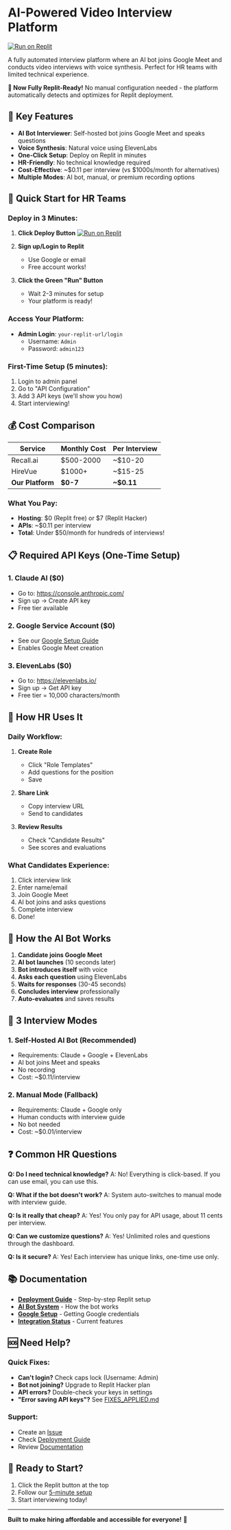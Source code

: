 # AI-Powered Video Interview Platform

[![Run on Replit](https://replit.com/badge/github/Sushiramenai/interview-platform)](https://replit.com/new/github/Sushiramenai/interview-platform)

A fully automated interview platform where an AI bot joins Google Meet and conducts video interviews with voice synthesis. Perfect for HR teams with limited technical experience.

**🎉 Now Fully Replit-Ready!** No manual configuration needed - the platform automatically detects and optimizes for Replit deployment.

## 🌟 Key Features

- **AI Bot Interviewer**: Self-hosted bot joins Google Meet and speaks questions
- **Voice Synthesis**: Natural voice using ElevenLabs
- **One-Click Setup**: Deploy on Replit in minutes
- **HR-Friendly**: No technical knowledge required
- **Cost-Effective**: ~$0.11 per interview (vs $1000s/month for alternatives)
- **Multiple Modes**: AI bot, manual, or premium recording options

## 🚀 Quick Start for HR Teams

### Deploy in 3 Minutes:

1. **Click Deploy Button**
   [![Run on Replit](https://replit.com/badge/github/Sushiramenai/interview-platform)](https://replit.com/new/github/Sushiramenai/interview-platform)

2. **Sign up/Login to Replit**
   - Use Google or email
   - Free account works!

3. **Click the Green "Run" Button**
   - Wait 2-3 minutes for setup
   - Your platform is ready!

### Access Your Platform:
- **Admin Login**: `your-replit-url/login`
  - Username: `Admin`
  - Password: `admin123`

### First-Time Setup (5 minutes):
1. Login to admin panel
2. Go to "API Configuration"
3. Add 3 API keys (we'll show you how)
4. Start interviewing!

## 💰 Cost Comparison

| Service | Monthly Cost | Per Interview |
|---------|-------------|---------------|
| Recall.ai | $500-2000 | ~$10-20 |
| HireVue | $1000+ | ~$15-25 |
| **Our Platform** | **$0-7** | **~$0.11** |

### What You Pay:
- **Hosting**: $0 (Replit free) or $7 (Replit Hacker)
- **APIs**: ~$0.11 per interview
- **Total**: Under $50/month for hundreds of interviews!

## 📋 Required API Keys (One-Time Setup)

### 1. Claude AI ($0)
- Go to: https://console.anthropic.com/
- Sign up → Create API key
- Free tier available

### 2. Google Service Account ($0)
- See our [Google Setup Guide](VIDEO_INTERVIEW_FLOW.md#getting-google-api)
- Enables Google Meet creation

### 3. ElevenLabs ($0)
- Go to: https://elevenlabs.io/
- Sign up → Get API key
- Free tier = 10,000 characters/month

## 👥 How HR Uses It

### Daily Workflow:
1. **Create Role**
   - Click "Role Templates"
   - Add questions for the position
   - Save

2. **Share Link**
   - Copy interview URL
   - Send to candidates

3. **Review Results**
   - Check "Candidate Results"
   - See scores and evaluations

### What Candidates Experience:
1. Click interview link
2. Enter name/email
3. Join Google Meet
4. AI bot joins and asks questions
5. Complete interview
6. Done!

## 🤖 How the AI Bot Works

1. **Candidate joins Google Meet**
2. **AI bot launches** (10 seconds later)
3. **Bot introduces itself** with voice
4. **Asks each question** using ElevenLabs
5. **Waits for responses** (30-45 seconds)
6. **Concludes interview** professionally
7. **Auto-evaluates** and saves results

## 🎯 3 Interview Modes

### 1. **Self-Hosted AI Bot** (Recommended)
- Requirements: Claude + Google + ElevenLabs
- AI bot joins Meet and speaks
- No recording
- Cost: ~$0.11/interview

### 2. **Manual Mode** (Fallback)
- Requirements: Claude + Google only
- Human conducts with interview guide
- No bot needed
- Cost: ~$0.01/interview

## ❓ Common HR Questions

**Q: Do I need technical knowledge?**
A: No! Everything is click-based. If you can use email, you can use this.

**Q: What if the bot doesn't work?**
A: System auto-switches to manual mode with interview guide.

**Q: Is it really that cheap?**
A: Yes! You only pay for API usage, about 11 cents per interview.

**Q: Can we customize questions?**
A: Yes! Unlimited roles and questions through the dashboard.

**Q: Is it secure?**
A: Yes! Each interview has unique links, one-time use only.

## 📚 Documentation

- **[Deployment Guide](DEPLOYMENT_GUIDE.md)** - Step-by-step Replit setup
- **[AI Bot System](AI_BOT_SYSTEM.md)** - How the bot works
- **[Google Setup](VIDEO_INTERVIEW_FLOW.md)** - Getting Google credentials
- **[Integration Status](INTEGRATION_STATUS.md)** - Current features

## 🆘 Need Help?

### Quick Fixes:
- **Can't login?** Check caps lock (Username: Admin)
- **Bot not joining?** Upgrade to Replit Hacker plan
- **API errors?** Double-check your keys in settings
- **"Error saving API keys"?** See [FIXES_APPLIED.md](FIXES_APPLIED.md)

### Support:
- Create an [Issue](https://github.com/Sushiramenai/interview-platform/issues)
- Check [Deployment Guide](DEPLOYMENT_GUIDE.md)
- Review [Documentation](#-documentation)

## 🎉 Ready to Start?

1. Click the Replit button at the top
2. Follow our [5-minute setup](DEPLOYMENT_GUIDE.md)
3. Start interviewing today!

---

**Built to make hiring affordable and accessible for everyone!** 🚀